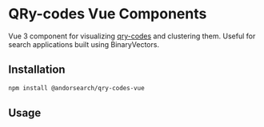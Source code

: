 # QRy-codes Vue Components

Vue 3 component for visualizing [qry-codes](http://qry.codes) and clustering them.
Useful for search applications built using BinaryVectors.

## Installation

```sh
npm install @andorsearch/qry-codes-vue
```

## Usage
```typescript
    
```



